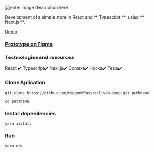 ![enter image description here](https://liven-shop-ten.vercel.app/_next/image?url=/logo.png&w=256&q=75)

Development of a simple store in React and ** Typescript **, using ** Next.js **.

[Demo](https://liven-shop-ten.vercel.app/)

### [Prototype on Figma](https://www.figma.com/file/JY48ELbdIn5FpUX9nFDEY0/Untitled?node-id=0:1)

### Technologies and resources
React ✔️
Typescript✔️
Next.js✔️
Context✔️
Hooks✔️
Tests✔️

###  Clone Aplication

    git clone https://github.com/MaiconWPassos/liven-shop.git pathname
	
	cd pathname
### Install dependencies

    yarn install

### Run

    yarn dev

